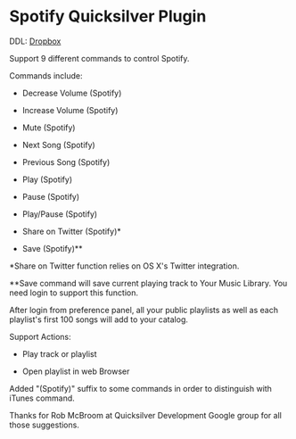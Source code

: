 Spotify Quicksilver Plugin
==========================

DDL: [Dropbox](https://dl.dropboxusercontent.com/u/1660391/Spotify%20Plugin.qsplugin.zip)

Support 9 different commands to control Spotify.

Commands include:

* Decrease Volume (Spotify)

* Increase Volume (Spotify)

* Mute (Spotify)

* Next Song (Spotify)

* Previous Song (Spotify)

* Play (Spotify)

* Pause (Spotify)

* Play/Pause (Spotify)

* Share on Twitter (Spotify)*

* Save (Spotify)** 


*Share on Twitter function relies on OS X's Twitter integration.

**Save command will save current playing track to Your Music Library. You need login to support this function.

After login from preference panel, all your public playlists as well as each playlist's first 100 songs will add to your catalog.

Support Actions:

* Play track or playlist

* Open playlist in web Browser

Added "(Spotify)" suffix to some commands in order to distinguish with iTunes command.

Thanks for Rob McBroom at Quicksilver Development Google group for all those suggestions.
